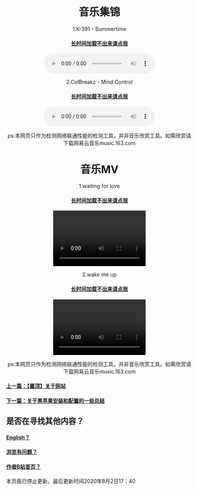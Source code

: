 <html>
<head>
</head>
<body>
      <div style="width:100%;margin:0 auto">
          <p><h1><center>音乐集锦</center></h1></p>    
          <p><a> <center>1.K-391 - Summertime </center></a></p>
          <p><h4><center><a href="https://windows7xiaogeng-bilibili.github.io/w7xg.github.io/K-391 - Summertime.mp3">长时间加载不出来请点我</a></center></H4></p>
      <center><audio src="K-391 - Summertime.mp3" controls="controls" type="audio/mpeg"></audio> </center>
<p><a> <center>2.ColBreakz - Mind Control </center></a></p>
      <p><h4><center><a href="https://windows7xiaogeng-bilibili.github.io/w7xg.github.io/ColBreakz - Mind Control.mp3">长时间加载不出来请点我</a></center></H4></p>
 <center><audio src="ColBreakz - Mind Control.mp3" controls="controls" type="audio/mpeg"></audio> </center>
<P><a> <center>ps:本网页只作为检测网络联通性能的检测工具，并非音乐欣赏工具。如需欣赏请下载网易云音乐music.163.com </center></a></p>
      <P><h1><center>音乐MV</center></h1></P>
      <P><a><center>1.waiting for love</center></a></P>
      <p><h4><center><a href="https://windows7xiaogeng-bilibili.github.io/w7xg.github.io/mv1.mp4">长时间加载不出来请点我</a></center></H4></p>
<P><center><video src="mv1.mp4" controls width="250" height="150"></video></center></P>
      <P><a><center>2.wake me up</center></a></P>
      <p><h4><center><a href="https://windows7xiaogeng-bilibili.github.io/w7xg.github.io/mv2.mp4">长时间加载不出来请点我</a></center></H4></p>
<P><center><video src="mv2.mp4" controls width="250" height="150"></video></center></P>
<P><a> <center>ps:本网页只作为检测网络联通性能的检测工具，并非音乐欣赏工具。如需欣赏请下载网易云音乐music.163.com </center></a></p>
       <p><h4><a href="0.html">上一篇：【置顶】关于网站</a></H4></p>
 <p><h4><a href="2.html">下一篇：关于黑苹果安装和配置的一些总结</a></H4></p>
<p><h2>是否在寻找其他内容？</h2></p>
<p><h4><a href="English.html">English？</a></h4></p>
 <p><h4><a href="P.html">浏览有问题？</a></h4></p> 
 <p><h4><a href="https://space.bilibili.com/443161706">作者B站首页？</a></h4></p> 
 <p><a>本页面已停止更新，最后更新时间2020年8月2日17：40</a></p>
      </div>
</body>
</html>
